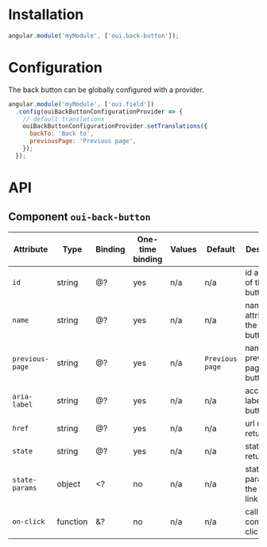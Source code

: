 # Installation

```js
angular.module('myModule', ['oui.back-button']);
```

# Configuration

The back button can be globally configured with a provider.

```js
angular.module('myModule', ['oui.field'])
  .config(ouiBackButtonConfigurationProvider => {
    // default translations
    ouiBackButtonConfigurationProvider.setTranslations({
      backTo: 'Back to',
      previousPage: 'Previous page',
    });
  });
```

# API

## Component `oui-back-button`

| Attribute                 | Type      | Binding   | One-time binding  | Values | Default          | Description
| ----                      | ----      | ----      | ----              | ----   | ----             | ----
| `id`                      | string    | @?        | yes               | n/a    | n/a              | id attribute of the button/link
| `name`                    | string    | @?        | yes               | n/a    | n/a              | name attribute of the button/link
| `previous-page`           | string    | @?        | yes               | n/a    | `Previous page`  | name of the previous page in the button/link
| `aria-label`              | string    | @?        | yes               | n/a    | n/a              | accessibility label of the button/link
| `href`                    | string    | @?        | yes               | n/a    | n/a              | url of the return link
| `state`                   | string    | @?        | yes               | n/a    | n/a              | state of the return link
| `state-params`            | object    | <?        | no                | n/a    | n/a              | state params of the return link
| `on-click`                | function  | &?        | no                | n/a    | n/a              | callback on component click

